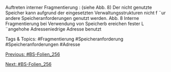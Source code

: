 Auftreten interner Fragmentierung : (siehe Abb. 8)
Der nicht genutzte Speicher kann aufgrund der eingesetzten Verwaltungsstrukturen nicht f ¨ur andere
Speicheranforderungen genutzt werden.
Abb. 8 Interne Fragmentierung bei Verwendung von Speicherb ereichen fester L ¨angehohe Adresseniedrige Adresse
benutzt

   Tags & Topics:
   #Fragmentierung
   #Speicheranforderung
   #Speicheranforderungen
   #Adresse

[Previous: #BS-Folien_256](BS-Folien_256.md)

[Next: #BS-Folien_256](BS-Folien_256.md)